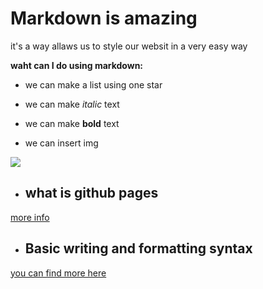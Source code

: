 # Markdown is amazing
it's a way allaws us to style our websit in a very easy way

**waht can I do using markdown:**

* we can make a list using one star

* we can make *italic* text

* we can make **bold** text

 * we can insert img

![](https://miro.medium.com/max/1920/1*Xkgj-E_ZL7Cgnxbh9ODbPA.png)

* ## what is github pages
[more info ](https://pages.github.com/)

* ## Basic writing and formatting syntax
[you can find more here](https://help.github.com/en/github/writing-on-github/basic-writing-and-formatting-syntax)



